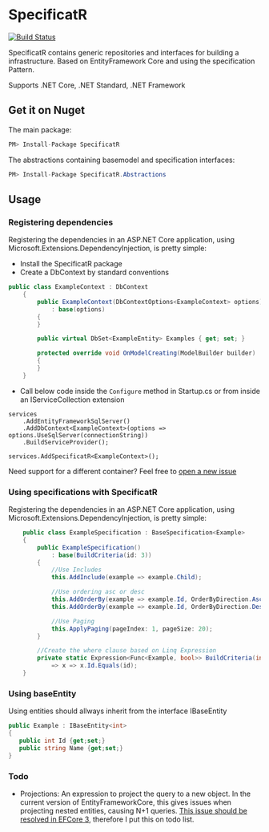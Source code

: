 # SpecificatR
[![Build Status](https://dev.azure.com/DavidVanderheyden/SpecificatR/_apis/build/status/Build.Pipeline?branchName=master)](https://dev.azure.com/DavidVanderheyden/SpecificatR/_build/latest?definitionId=7&branchName=master)

SpecificatR contains generic repositories and interfaces for building a infrastructure. Based on EntityFramework Core and using the specification Pattern.

Supports .NET Core, .NET Standard, .NET Framework

## Get it on Nuget

The main package:
``` csharp
PM> Install-Package SpecificatR
```

The abstractions containing basemodel and specification interfaces:
``` csharp
PM> Install-Package SpecificatR.Abstractions
```

## Usage
### Registering dependencies
Registering the dependencies in an ASP.NET Core application, using Microsoft.Extensions.DependencyInjection, is pretty simple:

- Install the SpecificatR package
- Create a DbContext by standard conventions
````csharp
public class ExampleContext : DbContext
    {
        public ExampleContext(DbContextOptions<ExampleContext> options)
            : base(options)
        {
        }

        public virtual DbSet<ExampleEntity> Examples { get; set; }

        protected override void OnModelCreating(ModelBuilder builder)
        {
        }
    }
````
- Call below code inside the ````Configure```` method in Startup.cs or from inside an IServiceCollection extension 
```` 
services
    .AddEntityFrameworkSqlServer()
    .AddDbContext<ExampleContext>(options => options.UseSqlServer(connectionString))
    .BuildServiceProvider();

services.AddSpecificatR<ExampleContext>();
```` 

Need support for a different container? Feel free to [open a new issue](https://github.com/Cr3ature/SpecificatR/issues/new)

### Using specifications with SpecificatR

Registering the dependencies in an ASP.NET Core application, using Microsoft.Extensions.DependencyInjection, is pretty simple:
````  csharp
    public class ExampleSpecification : BaseSpecification<Example>
    {
        public ExampleSpecification()
            : base(BuildCriteria(id: 3))
        {
            //Use Includes
            this.AddInclude(example => example.Child);

            //Use ordering asc or desc
            this.AddOrderBy(example => example.Id, OrderByDirection.Ascending);
            this.AddOrderBy(example => example.Id, OrderByDirection.Descending);

            //Use Paging
            this.ApplyPaging(pageIndex: 1, pageSize: 20);
        }

        //Create the where clause based on Linq Expression
        private static Expression<Func<Example, bool>> BuildCriteria(int id)
            => x => x.Id.Equals(id);
    }
````

### Using baseEntity
Using entities should allways inherit from the interface IBaseEntity
````csharp
public Example : IBaseEntity<int>
{
   public int Id {get;set;}
   public string Name {get;set;}
}
````

### Todo

- Projections: An expression to project the query to a new object. In the current version of EntityFrameworkCore, this gives issues when projecting nested entities, causing N+1 queries. [This issue should be resolved in EFCore 3](https://github.com/aspnet/EntityFrameworkCore/issues/12098#issuecomment-455997159), therefore I put this on todo list.
